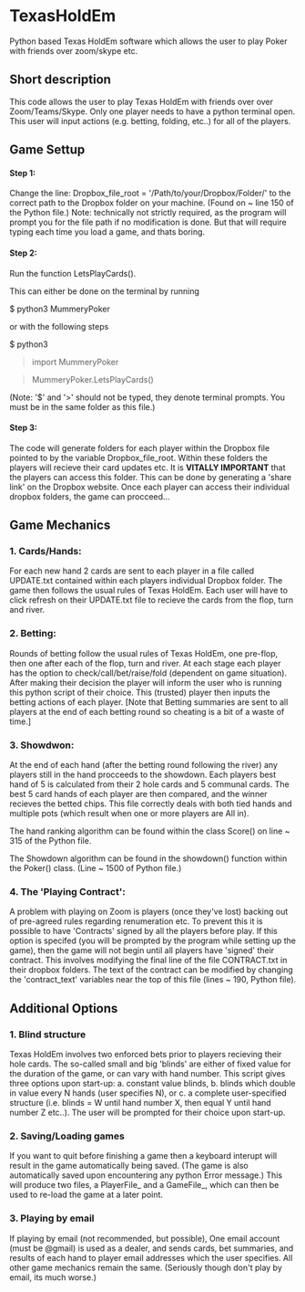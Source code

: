 # TexasHoldEm
Python based Texas HoldEm software which allows the user to play Poker with friends over zoom/skype etc. 

## Short description ##
This code allows the user to play Texas HoldEm with 
friends over over Zoom/Teams/Skype. Only one player 
needs to have a python terminal open. This user 
will input actions (e.g. betting, folding, etc..) 
for all of the players. 

## Game Settup ##
#### Step 1: 
Change the line:
Dropbox_file_root = '/Path/to/your/Dropbox/Folder/'
to the correct path to the Dropbox folder on your 
machine.  (Found on ~ line 150 of the Python file.) 
Note: technically not strictly required, as the 
program will prompt you for the file path if no 
modification is done. But that will require typing
each time you load a game, and thats boring.  

#### Step 2: 
Run the function LetsPlayCards().

This can either be done on the terminal by running

$ python3 MummeryPoker

or with the following steps

$ python3 

> import MummeryPoker

> MummeryPoker.LetsPlayCards()

(Note: '$' and '>' should not be typed, they denote
terminal prompts. You must be in the same folder
as this file.)

#### Step 3:
The code will generate folders for each player within
the Dropbox file pointed to by the variable Dropbox_file_root.
Within these folders the players will recieve their 
card updates etc. It is **VITALLY IMPORTANT** that the 
players can access this folder. This can be done by 
generating a 'share link' on the Dropbox website. 
Once each player can access their individual dropbox
folders, the game can procceed...

## Game Mechanics 
### 1. Cards/Hands:
For each new hand 2 cards are sent to each player in
a file called UPDATE.txt contained within each players
individual Dropbox folder. The game then follows the 
usual rules of Texas HoldEm. Each user will have to 
click refresh on their UPDATE.txt file to recieve the 
cards from the flop, turn and river. 

### 2. Betting:
Rounds of betting follow the usual rules of Texas HoldEm,
one pre-flop, then one after each of the flop, turn and
river.  At each stage each player has the option to 
check/call/bet/raise/fold (dependent on game situation). 
After making their decision the player will inform the 
user who is running this python script of their choice. 
This (trusted) player then inputs the betting actions of
each player. [Note that Betting summaries are sent to all
players at the end of each betting round so cheating is a
bit of a waste of time.] 

### 3. Showdwon:
At the end of each hand (after the betting round following
the river) any players still in the hand procceeds to the 
showdown. Each players best hand of 5 is calculated from 
their 2 hole cards and 5 communal cards. The best 5 card 
hands of each player are then compared, and the winner 
recieves the betted chips. This file correctly deals with 
both tied hands and multiple pots (which result when one 
or more players are All in).

The hand ranking algorithm can be found within the class 
Score() on line ~ 315 of the Python file. 

The Showdown algorithm can be found in the showdown() 
function within the Poker() class. (Line ~ 1500 of Python file.)

### 4. The 'Playing Contract':
A problem with playing on Zoom is players (once they've lost)
backing out of pre-agreed rules regarding renumeration etc.
To prevent this it is possible to have 'Contracts' signed by
all the players before play. If this option is specifed 
(you will be prompted by the program while setting up the game), 
then the game will not begin until all players have 'signed' 
their contract. This involves modifying the final line of the 
file CONTRACT.txt in their dropbox folders. The text of the 
contract can be modified by changing the 'contract_text' 
variables near the top of this file (lines ~ 190, Python file). 

## Additional Options 
### 1. Blind structure 
Texas HoldEm involves two enforced bets prior to players
recieving their hole cards. The so-called small and big
'blinds' are either of fixed value for the duration of the 
game, or can vary with hand number. This script gives three
options upon start-up: a. constant value blinds, b. blinds
which double in value every N hands (user specifies N), or 
c. a complete user-specified structure (i.e. blinds = W until
hand number X, then equal Y until hand number Z etc..). 
The user will be prompted for their choice upon start-up.

### 2. Saving/Loading games
If you want to quit before finishing a game then a keyboard
interupt will result in the game automatically being saved.
(The game is also automatically saved upon encountering any
python Error message.) This will produce two files, a 
PlayerFile_ and a GameFile_, which can then be used to re-load
the game at a later point. 

### 3. Playing by email 
If playing by email (not recommended, but possible),
One email account (must be @gmail) is used as a dealer, 
and sends cards, bet summaries, and results of each hand
to player email addresses which  the user specifies. 
All other game mechanics remain the same. 
(Seriously though don't play by email, its much worse.)
